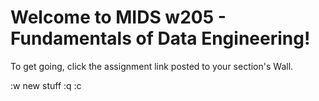 # Welcome to MIDS w205 - Fundamentals of Data Engineering!

 To get going, click the assignment link posted to your section's Wall.

:w
new stuff
:q
:c
